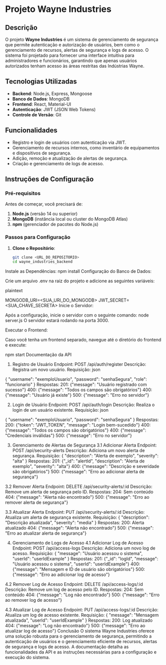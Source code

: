# Projeto Wayne Industries

## Descrição

O projeto **Wayne Industries** é um sistema de gerenciamento de segurança que permite autenticação e autorização de usuários, bem como o gerenciamento de recursos, alertas de segurança e logs de acesso. O sistema foi projetado para fornecer uma interface intuitiva para administradores e funcionários, garantindo que apenas usuários autorizados tenham acesso às áreas restritas das Indústrias Wayne.

## Tecnologias Utilizadas

- **Backend**: Node.js, Express, Mongoose
- **Banco de Dados**: MongoDB
- **Frontend**: React, Material-UI
- **Autenticação**: JWT (JSON Web Tokens)
- **Controle de Versão**: Git

## Funcionalidades

- Registro e login de usuários com autenticação via JWT.
- Gerenciamento de recursos internos, como inventário de equipamentos e dispositivos de segurança.
- Adição, remoção e atualização de alertas de segurança.
- Criação e gerenciamento de logs de acesso.

## Instruções de Configuração

### Pré-requisitos

Antes de começar, você precisará de:

1. **Node.js** (versão 14 ou superior)
2. **MongoDB** (instância local ou cluster do MongoDB Atlas)
3. **npm** (gerenciador de pacotes do Node.js)

### Passos para Configuração

1. **Clone o Repositório**:

   ```bash
   git clone <URL_DO_REPOSITORIO>
   cd wayne_industries_backend
Instale as Dependências:
npm install
Configuração do Banco de Dados:

Crie um arquivo .env na raiz do projeto e adicione as seguintes variáveis:

plaintext
 
MONGODB_URI=<SUA_URI_DO_MONGODB>
JWT_SECRET=<SUA_CHAVE_SECRETA>
Inicie o Servidor:

Após a configuração, inicie o servidor com o seguinte comando: 
node server.js
O servidor estará rodando na porta 3000.

Executar o Frontend:

Caso você tenha um frontend separado, navegue até o diretório do frontend e execute:

npm start
Documentação da API
1. Registro de Usuário
Endpoint: POST /api/auth/register
Descrição: Registra um novo usuário.
Requisição:
json
 
{
    "username": "exemploUsuario",
    "password": "senhaSegura",
    "role": "funcionario"
}
Respostas:
201: {"message": "Usuário registrado com sucesso"}
400: {"message": "Todos os campos são obrigatórios"}
400: {"message": "Usuário já existe"}
500: {"message": "Erro no servidor"}

2. Login de Usuário
Endpoint: POST /api/auth/login
Descrição: Realiza o login de um usuário existente.
Requisição:
json
 
{
    "username": "exemploUsuario",
    "password": "senhaSegura"
}
Respostas:
200: {"token": "JWT_TOKEN", "message": "Login bem-sucedido"}
400: {"message": "Todos os campos são obrigatórios"}
400: {"message": "Credenciais inválidas"}
500: {"message": "Erro no servidor"}

3. Gerenciamento de Alertas de Segurança
3.1 Adicionar Alerta
Endpoint: POST /api/security-alerts
Descrição: Adiciona um novo alerta de segurança.
Requisição:
{
    "description": "Alerta de exemplo",
    "severity": "alta"
}
Respostas:
201: {"_id": "alertId", "description": "Alerta de exemplo", "severity": "alta"}
400: {"message": "Descrição e severidade são obrigatórios"}
500: {"message": "Erro ao adicionar alerta de segurança"}

3.2 Remover Alerta
Endpoint: DELETE /api/security-alerts/:id
Descrição: Remove um alerta de segurança pelo ID.
Respostas:
204: Sem conteúdo
404: {"message": "Alerta não encontrado"}
500: {"message": "Erro ao remover alerta de segurança"}

3.3 Atualizar Alerta
Endpoint: PUT /api/security-alerts/:id
Descrição: Atualiza um alerta de segurança existente.
Requisição:
{
    "description": "Descrição atualizada",
    "severity": "media"
}
Respostas:
200: Alerta atualizado
404: {"message": "Alerta não encontrado"}
500: {"message": "Erro ao atualizar alerta de segurança"}

4. Gerenciamento de Logs de Acesso
4.1 Adicionar Log de Acesso
Endpoint: POST /api/access-logs
Descrição: Adiciona um novo log de acesso.
Requisição:
{
    "message": "Usuário acessou o sistema",
    "userId": "userIdExample"
}
Respostas:
201: {"_id": "logId", "message": "Usuário acessou o sistema", "userId": "userIdExample"}
400: {"message": "Mensagem e ID de usuário são obrigatórios"}
500: {"message": "Erro ao adicionar log de acesso"}

4.2 Remover Log de Acesso
Endpoint: DELETE /api/access-logs/:id
Descrição: Remove um log de acesso pelo ID.
Respostas:
204: Sem conteúdo
404: {"message": "Log não encontrado"}
500: {"message": "Erro ao remover log de acesso"}

4.3 Atualizar Log de Acesso
Endpoint: PUT /api/access-logs/:id
Descrição: Atualiza um log de acesso existente.
Requisição:
{
    "message": "Mensagem atualizada",
    "userId": "userIdExample"
}
Respostas:
200: Log atualizado
404: {"message": "Log não encontrado"}
500: {"message": "Erro ao atualizar log de acesso"}
Conclusão
O sistema Wayne Industries oferece uma solução robusta para o gerenciamento de segurança, permitindo a autenticação de usuários e o gerenciamento eficiente de recursos, alertas de segurança e logs de acesso. A documentação detalha as funcionalidades da API e as instruções necessárias para a configuração e execução do sistema.